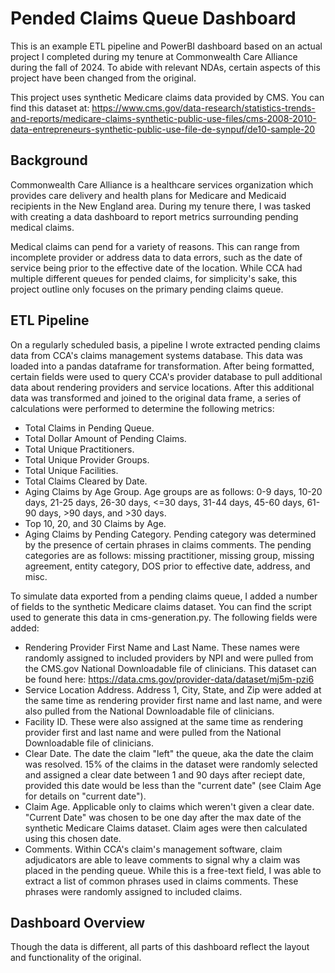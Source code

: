 # Pended Claims Queue Dashboard
This is an example ETL pipeline and PowerBI dashboard based on an actual project I completed during my tenure at Commonwealth Care Alliance during the fall of 2024. To abide with relevant NDAs, certain aspects of this project have been changed from the original.

This project uses synthetic Medicare claims data provided by CMS. You can find this dataset at:
https://www.cms.gov/data-research/statistics-trends-and-reports/medicare-claims-synthetic-public-use-files/cms-2008-2010-data-entrepreneurs-synthetic-public-use-file-de-synpuf/de10-sample-20

## Background
Commonwealth Care Alliance is a healthcare services organization which provides care delivery and health plans for Medicare and Medicaid recipients in the New England area. During my tenure there, I was tasked with creating a data dashboard to report metrics surrounding pending medical claims.

Medical claims can pend for a variety of reasons. This can range from incomplete provider or address data to data errors, such as the date of service being prior to the effective date of the location. While CCA had multiple different queues for pended claims, for simplicity's sake, this project outline only focuses on the primary pending claims queue.

## ETL Pipeline
On a regularly scheduled basis, a pipeline I wrote extracted pending claims data from CCA's claims management systems database. This data was loaded into a pandas dataframe for transformation. After being formatted, certain fields were used to query CCA's provider database to pull additional data about rendering providers and service locations. After this additional data was transformed and joined to the original data frame, a series of calculations were performed to determine the following metrics:

- Total Claims in Pending Queue.
- Total Dollar Amount of Pending Claims. 
- Total Unique Practitioners.
- Total Unique Provider Groups.
- Total Unique Facilities.
- Total Claims Cleared by Date.
- Aging Claims by Age Group. Age groups are as follows: 0-9 days, 10-20 days, 21-25 days, 26-30 days, <=30 days, 31-44 days, 45-60 days, 61-90 days, >90 days, and >30 days.
- Top 10, 20, and 30 Claims by Age.
- Aging Claims by Pending Category. Pending category was determined by the presence of certain phrases in claims comments. The pending categories are as follows: missing practitioner, missing group, missing agreement, entity category, DOS prior to effective date, address, and misc.

To simulate data exported from a pending claims queue, I added a number of fields to the synthetic Medicare claims dataset. You can find the script used to generate this data in cms-generation.py. The following fields were added:
- Rendering Provider First Name and Last Name. These names were randomly assigned to included providers by NPI and were pulled from the CMS.gov National Downloadable file of clinicians. This dataset can be found here: https://data.cms.gov/provider-data/dataset/mj5m-pzi6
- Service Location Address. Address 1, City, State, and Zip were added at the same time as rendering provider first name and last name, and were also pulled from the National Downloadable file of clinicians.
- Facility ID. These were also assigned at the same time as rendering provider first and last name and were pulled from the National Downloadable file of clinicians.
- Clear Date. The date the claim "left" the queue, aka the date the claim was resolved. 15% of the claims in the dataset were randomly selected and assigned a clear date between 1 and 90 days after reciept date, provided this date would be less than the "current date" (see Claim Age for details on "current date").  
- Claim Age. Applicable only to claims which weren't given a clear date. "Current Date" was chosen to be one day after the max date of the synthetic Medicare Claims dataset. Claim ages were then calculated using this chosen date.
- Comments. Within CCA's claim's management software, claim adjudicators are able to leave comments to signal why a claim was placed in the pending queue. While this is a free-text field, I was able to extract a list of common phrases used in claims comments. These phrases were randomly assigned to included claims.


## Dashboard Overview
Though the data is different, all parts of this dashboard reflect the layout and functionality of the original.
